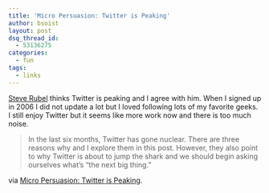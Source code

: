 ```yaml
---
title: 'Micro Persuasion: Twitter is Peaking'
author: bsoist
layout: post
dsq_thread_id:
  - 53136275
categories:
  - fun
tags:
  - links
---
```

[Steve Rubel][1] thinks Twitter is peaking and I agree with him. When I signed up in 2006 I did not update a lot but I loved following lots of my favorite geeks. I still enjoy Twitter but it seems like more work now and there is too much noise.

> In the last six months, Twitter has gone nuclear. There are three reasons why and I explore them in this post. However, they also point to why Twitter is about to jump the shark and we should begin asking ourselves what&#8217;s &#8220;the next big thing.&#8221;

via [Micro Persuasion: Twitter is Peaking][2].

 [1]: http://steverubel.typepad.com/about.html
 [2]: http://www.micropersuasion.com/2009/03/twitter-is-peaking.html
